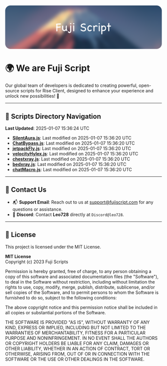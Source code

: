 ![Banner](.github/b.webp)

# 🌍 **We are Fuji Script**

Our global team of developers is dedicated to creating powerful, open-source scripts for Rise Client, designed to enhance your experience and unlock new possibilities! 🌟

---
<!-- SCRIPTS_NAVIGATION_START -->
## 📂 **Scripts Directory Navigation**

**Last Updated**: 2025-01-07 15:36:24 UTC

- **[SilentAura.js](scripts/SilentAura.js)**: Last modified on 2025-01-07 15:36:20 UTC
- **[ChatBypass.js](scripts/ChatBypass.js)**: Last modified on 2025-01-07 15:36:20 UTC
- **[jetpackFly.js](scripts/jetpackFly.js)**: Last modified on 2025-01-07 15:36:20 UTC
- **[velocityHylex.js](scripts/velocityHylex.js)**: Last modified on 2025-01-07 15:36:20 UTC
- **[chestxray.js](scripts/chestxray.js)**: Last modified on 2025-01-07 15:36:20 UTC
- **[bedxray.js](scripts/bedxray.js)**: Last modified on 2025-01-07 15:36:20 UTC
- **[chatMacro.js](scripts/chatMacro.js)**: Last modified on 2025-01-07 15:36:20 UTC

<!-- SCRIPTS_NAVIGATION_END -->

---

## 💬 **Contact Us**  
- 📬 **Support Email**: Reach out to us at [support@fujiscript.com](mailto:support@fujiscript.com) for any questions or assistance.  
- 💬 **Discord**: Contact **Leo728** directly at `Discord@leo728`.

---

## 📜 **License**

This project is licensed under the MIT License.  

**MIT License**  
Copyright (c) 2023 Fuji Scripts  

Permission is hereby granted, free of charge, to any person obtaining a copy of this software and associated documentation files (the "Software"), to deal in the Software without restriction, including without limitation the rights to use, copy, modify, merge, publish, distribute, sublicense, and/or sell copies of the Software, and to permit persons to whom the Software is furnished to do so, subject to the following conditions:  

The above copyright notice and this permission notice shall be included in all copies or substantial portions of the Software.  

THE SOFTWARE IS PROVIDED "AS IS", WITHOUT WARRANTY OF ANY KIND, EXPRESS OR IMPLIED, INCLUDING BUT NOT LIMITED TO THE WARRANTIES OF MERCHANTABILITY, FITNESS FOR A PARTICULAR PURPOSE AND NONINFRINGEMENT. IN NO EVENT SHALL THE AUTHORS OR COPYRIGHT HOLDERS BE LIABLE FOR ANY CLAIM, DAMAGES OR OTHER LIABILITY, WHETHER IN AN ACTION OF CONTRACT, TORT OR OTHERWISE, ARISING FROM, OUT OF OR IN CONNECTION WITH THE SOFTWARE OR THE USE OR OTHER DEALINGS IN THE SOFTWARE.  
